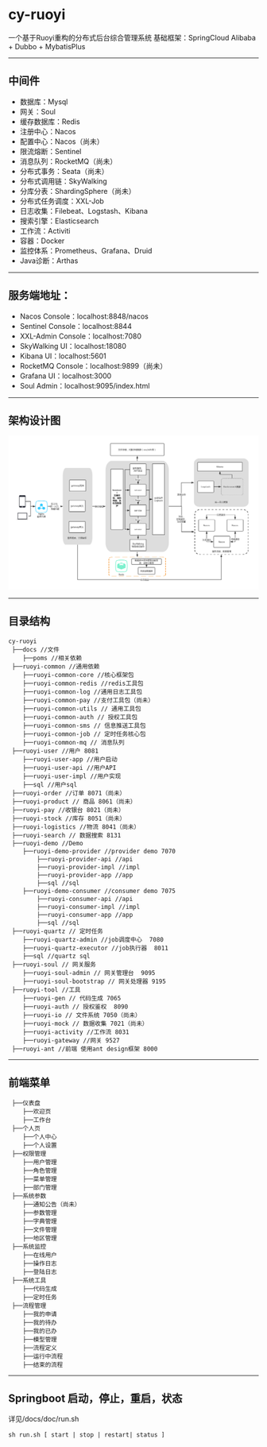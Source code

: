 # cy-ruoyi
一个基于Ruoyi重构的分布式后台综合管理系统
基础框架：SpringCloud Alibaba + Dubbo + MybatisPlus

---
## 中间件
* 数据库：Mysql
* 网关：Soul
* 缓存数据库：Redis
* 注册中心：Nacos
* 配置中心：Nacos（尚未）
* 限流熔断：Sentinel
* 消息队列：RocketMQ（尚未）
* 分布式事务：Seata（尚未）
* 分布式调用链：SkyWalking
* 分库分表：ShardingSphere（尚未）
* 分布式任务调度：XXL-Job
* 日志收集：Filebeat、Logstash、Kibana
* 搜索引擎：Elasticsearch
* 工作流：Activiti
* 容器：Docker
* 监控体系：Prometheus、Grafana、Druid
* Java诊断：Arthas

---
## 服务端地址：
* Nacos Console：localhost:8848/nacos
* Sentinel Console：localhost:8844
* XXL-Admin Console：localhost:7080
* SkyWalking UI：localhost:18080
* Kibana UI：localhost:5601
* RocketMQ Console：localhost:9899（尚未）
* Grafana UI：localhost:3000
* Soul Admin：localhost:9095/index.html

---
##  架构设计图
![](docs/doc/ruoyi-cloud.png)

---
## 目录结构
```
cy-ruoyi
 ├──docs //文件
    ├──poms //相关依赖
 ├──ruoyi-common //通用依赖
    ├──ruoyi-common-core //核心框架包
    ├──ruoyi-common-redis //redis工具包
    ├──ruoyi-common-log //通用日志工具包
    ├──ruoyi-common-pay //支付工具包（尚未）
    ├──ruoyi-common-utils // 通用工具包
    ├──ruoyi-common-auth // 授权工具包
    ├──ruoyi-common-sms // 信息推送工具包
    ├──ruoyi-common-job // 定时任务核心包
    ├──ruoyi-common-mq // 消息队列
 ├──ruoyi-user //用户 8081
    ├──ruoyi-user-app //用户启动
    ├──ruoyi-user-api //用户API
    ├──ruoyi-user-impl //用户实现
    ├──sql //用户sql
 ├──ruoyi-order //订单 8071（尚未）
 ├──ruoyi-product // 商品 8061（尚未）
 ├──ruoyi-pay //收银台 8021（尚未）
 ├──ruoyi-stock //库存 8051（尚未）
 ├──ruoyi-logistics //物流 8041（尚未）
 ├──ruoyi-search // 数据搜索 8131
 ├──ruoyi-demo //Demo 
    ├──ruoyi-demo-provider //provider demo 7070
        ├──ruoyi-provider-api //api
        ├──ruoyi-provider-impl //impl
        ├──ruoyi-provider-app //app
        ├──sql //sql
    ├──ruoyi-demo-consumer //consumer demo 7075
        ├──ruoyi-consumer-api //api
        ├──ruoyi-consumer-impl //impl
        ├──ruoyi-consumer-app //app
        ├──sql //sql
 ├──ruoyi-quartz // 定时任务
    ├──ruoyi-quartz-admin //job调度中心  7080
    ├──ruoyi-quartz-executor //job执行器  8011
    ├──sql //quartz sql
 ├──ruoyi-soul // 网关服务
    ├──ruoyi-soul-admin // 网关管理台  9095
    ├──ruoyi-soul-bootstrap // 网关处理器 9195
 ├──ruoyi-tool //工具
    ├──ruoyi-gen // 代码生成 7065
    ├──ruoyi-auth // 授权鉴权  8090
    ├──ruoyi-io // 文件系统 7050（尚未）
    ├──ruoyi-mock // 数据收集 7021（尚未）
    ├──ruoyi-activity //工作流 8031
    ├──ruoyi-gateway //网关 9527
 ├──ruoyi-ant //前端 使用ant design框架 8000
```
 
---
## 前端菜单
```
 ├──仪表盘
    ├──欢迎页
    ├──工作台
 ├──个人页
    ├──个人中心
    ├──个人设置
 ├──权限管理
    ├──用户管理
    ├──角色管理
    ├──菜单管理
    ├──部门管理
 ├──系统参数
    ├──通知公告（尚未）
    ├──参数管理
    ├──字典管理
    ├──文件管理
    ├──地区管理
 ├──系统监控
    ├──在线用户
    ├──操作日志
    ├──登陆日志
 ├──系统工具
    ├──代码生成
    ├──定时任务
 ├──流程管理
    ├──我的申请
    ├──我的待办
    ├──我的已办
    ├──模型管理
    ├──流程定义
    ├──运行中流程
    ├──结束的流程 

```

---
## Springboot 启动，停止，重启，状态
详见/docs/doc/run.sh
```
sh run.sh [ start | stop | restart| status ]
```
